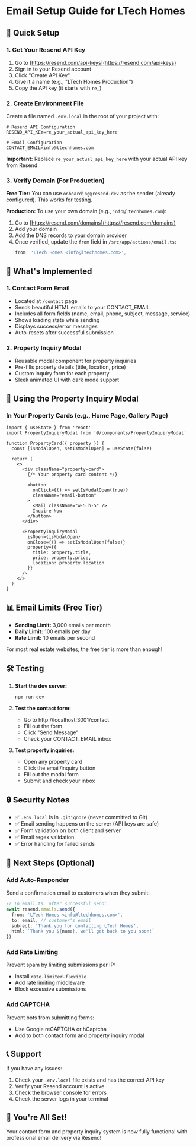 # Email Setup Guide for LTech Homes

## 🚀 Quick Setup

### 1. Get Your Resend API Key

1. Go to [https://resend.com/api-keys](https://resend.com/api-keys)
2. Sign in to your Resend account
3. Click "Create API Key"
4. Give it a name (e.g., "LTech Homes Production")
5. Copy the API key (it starts with `re_`)

### 2. Create Environment File

Create a file named `.env.local` in the root of your project with:

```env
# Resend API Configuration
RESEND_API_KEY=re_your_actual_api_key_here

# Email Configuration
CONTACT_EMAIL=info@ltechhomes.com
```

**Important:** Replace `re_your_actual_api_key_here` with your actual API key from Resend.

### 3. Verify Domain (For Production)

**Free Tier:** You can use `onboarding@resend.dev` as the sender (already configured). This works for testing.

**Production:** To use your own domain (e.g., `info@ltechhomes.com`):
1. Go to [https://resend.com/domains](https://resend.com/domains)
2. Add your domain
3. Add the DNS records to your domain provider
4. Once verified, update the `from` field in `/src/app/actions/email.ts`:
   ```typescript
   from: 'LTech Homes <info@ltechhomes.com>',
   ```

## 📧 What's Implemented

### 1. Contact Form Email
- Located at `/contact` page
- Sends beautiful HTML emails to your CONTACT_EMAIL
- Includes all form fields (name, email, phone, subject, message, service)
- Shows loading state while sending
- Displays success/error messages
- Auto-resets after successful submission

### 2. Property Inquiry Modal
- Reusable modal component for property inquiries
- Pre-fills property details (title, location, price)
- Custom inquiry form for each property
- Sleek animated UI with dark mode support

## 🎨 Using the Property Inquiry Modal

### In Your Property Cards (e.g., Home Page, Gallery Page)

```tsx
import { useState } from 'react'
import PropertyInquiryModal from '@/components/PropertyInquiryModal'

function PropertyCard({ property }) {
  const [isModalOpen, setIsModalOpen] = useState(false)

  return (
    <>
      <div className="property-card">
        {/* Your property card content */}
        
        <button 
          onClick={() => setIsModalOpen(true)}
          className="email-button"
        >
          <Mail className="w-5 h-5" />
          Inquire Now
        </button>
      </div>

      <PropertyInquiryModal
        isOpen={isModalOpen}
        onClose={() => setIsModalOpen(false)}
        property={{
          title: property.title,
          price: property.price,
          location: property.location
        }}
      />
    </>
  )
}
```

## 📊 Email Limits (Free Tier)

- **Sending Limit:** 3,000 emails per month
- **Daily Limit:** 100 emails per day
- **Rate Limit:** 10 emails per second

For most real estate websites, the free tier is more than enough!

## 🛠️ Testing

1. **Start the dev server:**
   ```bash
   npm run dev
   ```

2. **Test the contact form:**
   - Go to http://localhost:3001/contact
   - Fill out the form
   - Click "Send Message"
   - Check your CONTACT_EMAIL inbox

3. **Test property inquiries:**
   - Open any property card
   - Click the email/inquiry button
   - Fill out the modal form
   - Submit and check your inbox

## 🔒 Security Notes

- ✅ `.env.local` is in `.gitignore` (never committed to Git)
- ✅ Email sending happens on the server (API keys are safe)
- ✅ Form validation on both client and server
- ✅ Email regex validation
- ✅ Error handling for failed sends

## 🎯 Next Steps (Optional)

### Add Auto-Responder
Send a confirmation email to customers when they submit:

```typescript
// In email.ts, after successful send:
await resend.emails.send({
  from: 'LTech Homes <info@ltechhomes.com>',
  to: email, // customer's email
  subject: 'Thank you for contacting LTech Homes',
  html: `Thank you ${name}, we'll get back to you soon!`
})
```

### Add Rate Limiting
Prevent spam by limiting submissions per IP:
- Install `rate-limiter-flexible`
- Add rate limiting middleware
- Block excessive submissions

### Add CAPTCHA
Prevent bots from submitting forms:
- Use Google reCAPTCHA or hCaptcha
- Add to both contact form and property inquiry modal

## 📞 Support

If you have any issues:
1. Check your `.env.local` file exists and has the correct API key
2. Verify your Resend account is active
3. Check the browser console for errors
4. Check the server logs in your terminal

## 🎉 You're All Set!

Your contact form and property inquiry system is now fully functional with professional email delivery via Resend!

